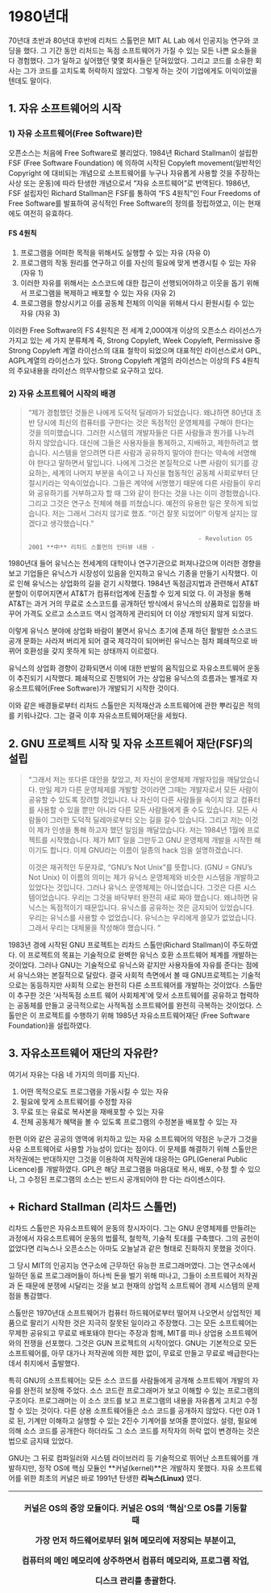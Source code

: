 # 1980년대

70년대 초반과 80년대 후반에 리처드 스톨먼은 MIT AL Lab 에서 인공지능 연구와 코딩을 했다. 그 기간 동안 리처드는 독점 소프트웨어가 가질 수 있는 모든 나쁜 요소들을 다 경험했다. 그가 일하고 싶어했던 몇몇 회사들은 닫혀있었다. 그리고 코드를 소유한 회사는 그가 코드를 고치도록 허락하지 않았다. 그렇게 하는 것이 기업에게도 이익이었을텐데도 말이다.

## 1. 자유 소프트웨어의 시작

### 1\) 자유 소프트웨어\(Free Software\)란

오픈소스는 처음에 Free Software로 불리었다. 1984년 Richard Stallman이 설립한 FSF \(Free Software Foundation\) 에 의하여 시작된 Copyleft movement\(일반적인 Copyright 에 대비되는 개념으로 소프트웨어를 누구나 자유롭게 사용할 것을 주장하는 사상 또는 운동\)에 따라 탄생한 개념으로서 “자유 소프트웨어”로 번역된다. 1986년, FSF 설립자인 Richard Stallman은 FSF를 통하여 “FS 4원칙”인 Four Freedoms of Free Software를 발표하여 공식적인 Free Software의 정의를 정립하였고, 이는 현재에도 여전히 유효하다.

#### FS 4원칙

1. 프로그램을 어떠한 목적을 위해서도 실행할 수 있는 자유 \(자유 0\)
2. 프로그램의 작동 원리를 연구하고 이를 자신의 필요에 맞게 변경시킬 수 있는 자유 \(자유 1\)
3. 이러한 자유를 위해서는 소스코드에 대한 접근이 선행되어야하고 이웃을 돕기 위해서 프로그램을 복제하고 배포할 수 있는 자유 \(자유 2\)
4. 프로그램을 향상시키고 이를 공동체 전체의 이익을 위해서 다시 환원시킬 수 있는 자유    \(자유 3\)



 이러한 Free Software의 FS 4원칙은 전 세계 2,000여개 이상의 오픈소스 라이선스가 가지고 있는 세 가지 분류체계 즉, Strong Copyleft, Week Copyleft, Permissive 중 Strong Copyleft 계열 라이선스의 대표 철학이 되었으며 대표적인 라이선스로서 GPL, AGPL계열의 라이선스가 있다. Strong Copyleft 계열의 라이선스는 이상의 FS 4원칙의 주요내용을 라이선스 의무사항으로 요구하고 있다.



### 2\) 자유 소프트웨어 시작의 배경

> “제가 경험했던 것들은 나에게 도덕적 딜레마가 되었습니다. 왜냐하면 80년대 초반 당시에 최신의 컴퓨터를 구한다는 것은 독점적인 운영체제를 구해야 한다는 것을 의미했습니다. 그러한 시스템의 개발자들은 다른 사람들과 뭔가를 나누려 하지 않았습니다. 대신에 그들은 사용자들을 통제하고, 지배하고, 제한하려고 했습니다. 시스템을 얻으려면 다른 사람과 공유하지 말아야 한다는 약속에 서명해야 한다고 말하면서 말입니다. 나에게 그것은 본질적으로 나쁜 사람이 되기를 강요하는, 세계의 나머지 부분을 속이고 나 자신을 협동적인 공동체 사회로부터 단절시키라는 약속이었습니다. 그들은 계약에 서명했기 때문에 다른 사람들이 우리와 공유하기를 거부하고자 할 때 그와 같이 한다는 것을 나는 이미 경험했습니다. 그리고 그것은 연구소 전체에 해를 끼쳤습니다. 예전의 유용한 일은 못하게 되었습니다. 저는 그래서 그러지 않기로 했죠. “이건 잘못 되었어!” 이렇게 살지는 않겠다고 생각했습니다.”
>
>                                                    - Revolution OS 2001 **中** 리차드 스톨먼의 인터뷰 내용 -

 

1980년대 들어 유닉스는 전세계의 대학이나 연구기관으로 퍼져나갔으며 이러한 경향을 보고 기업들은 유닉스가 시장성이 있음을 인지하고 유닉스 기종을 만들기 시작했다. 이로 인해 유닉스는 상업화의 길을 걷기 시작했다. 1984년 독점금지법과 관련해서 AT&T 분할이 이루어지면서 AT&T가 컴퓨터업계에 진출할 수 있게 되었 다. 이 과정을 통해 AT&T는 과거 거의 무료로 소스코드를 공개하던 방식에서 유닉스의 상품화로 입장을 바꾸어 가격도 오르고 소스코드 역시 엄격하게 관리되어 더 이상 개방되지 않게 되었다.

 이렇게 유닉스 분야에 상업화 바람이 불면서 유닉스 초기에 존재 하던 활발한 소스코드 공개 문화는 사라져 버리게 되어 결국 제각각이 되어버린 유닉스는 점차 폐쇄적으로 바뀌어 호환성을 갖지 못하게 되는 상태까지 이르렀다.

 유닉스의 상업화 경향이 강화되면서 이에 대한 반발의 움직임으로 자유소프트웨어 운동이 추진되기 시작했다. 폐쇄적으로 진행되어 가는 상업용 유닉스의 흐름과는 별개로 자유소프트웨어\(Free Software\)가 개발되기 시작한 것이다.

 이와 같은 배경들로부터 리처드 스톨만은 지적재산과 소프트웨어에 관한 뿌리깊은 적의를 키워나갔다. 그는 결국 이후 자유소프트웨어재단을 세웠다.

## 2. GNU 프로젝트 시작 및 자유 소프트웨어 재단\(FSF\)의 설립

> “그래서 저는 또다른 대안을 찾았고, 저 자신이 운영체제 개발자임을 깨달았습니다. 만일 제가 다른 운영체제를 개발할 것이라면 그때는 개발자로서 모든 사람이 공유할 수 있도록 장려할 것입니다. 나 자신이 다른 사람들을 속이지 않고 컴퓨터를 사용할 수 있을 뿐만 아니라 다른 모든 사람들에게 줄 수도 있습니다. 모든 사람들이 그러한 도덕적 딜레마로부터 오는 길을 갈수 있습니다. 그리고 저는 이것이 제가 인생을 통해 하고자 했던 일임을 깨달았습니다. 저는 1984년 1월에 프로젝트를 시작했습니다. 제가 MIT 일을 그만두고 GNU 운영체제 개발을 시작한 해이기도 합니다. 이제 GNU라는 이름이 일종의 hack 임을 설명하겠습니다.
>
>  이것은 재귀적인 두문자로, “GNU’s Not Unix”를 뜻합니다. \(GNU = GNU’s Not Unix\) 이 이름의 의미는 제가 유닉스 운영체제와 비슷한 시스템을 개발하고 있었다는 것입니다. 그러나 유닉스 운영체제는 아니었습니다. 그것은 다른 시스템이었습니다. 우리는 그것을 바닥부터 완전히 새로 짜야 했습니다. 왜냐하면 유닉스는 독점적이기 때문입니다. 유닉스를 공유하는 것은 금지되어 있었습니다. 우리는 유닉스를 사용할 수 없었습니다. 유닉스는 우리에게 쓸모가 없었습니다. 그래서 우리는 대체물을 작성해야 했습니다. “

 

1983년 경에 시작된 GNU 프로젝트는 리차드 스톨만\(Richard Stallman\)이 주도하였다.      이 프로젝트의 목표는 기술적으로 완벽한 유닉스 호환 소프트웨어 체계를 개발하는 것이었다.   그러나 GNU는 기술적으로 유닉스와 같지만 사용자들에 자유를 준다는 점에서 유닉스와는 본질적으로 달랐다. 결국 사회적 측면에서 볼 때 GNU프로젝트는 기술적으로는 동등하지만 사회적 으로는 완전히 다른 소프트웨어를 개발하는 것이었다. 스톨만이 추구한 것은 ‘사적독점 소프트  웨어 사회체계’에 맞서 소프트웨어를 공유하고 협력하는 공동체를 만들고 궁극적으로는 사적독점 소프트웨어를 완전히 극복하는 것이었다. 스톨만은 이 프로젝트를 수행하기 위해 1985년    자유소프트웨어재단 \(Free Software Foundation\)을 설립하였다.

## 3. 자유소프트웨어 재단의 자유란?

 여기서 자유는 다음 네 가지의 의미를 지닌다. 

1. 어떤 목적으로도 프로그램을 가동시킬 수 있는 자유
2. 필요에 맞게 소프트웨어를 수정할 자유
3. 무료 또는 유료로 복사본을 재배포할 수 있는 자유
4. 전체 공동체가 혜택을 볼 수 있도록 프로그램의 수정본을 배포할 수 있는 자 

 한편 이와 같은 공공의 영역에 위치하고 있는 자유 소프트웨어의 약점은 누군가 그것을 사유    소프트웨어로 사용할 가능성이 있다는 점이다. 이 문제를 해결하기 위해 스톨만은 저작권에는   반대하지만 그것을 이용하여 저작권에 대응하는 GPL\(General Public Licence\)를 개발하였다. GPL은 해당 프로그램을 마음대로 복사, 배포, 수정 할 수 있으나, 그 수정된 프로그램의 소스는 반드시 공개되어야 한 다는 라이센스이다.



## +  Richard Stallman \(리차드 스톨먼\)

 리차드 스톨만은 자유소프트웨어 운동의 창시자이다. 그는 GNU 운영체제를 만들려는 과정에서 자유소프트웨어 운동의 법률적, 철학적, 기술적 토대를 구축했다. 그의 공헌이 없었다면 리눅스나 오픈소스는 아마도 오늘날과 같은 형태로 진화하지 못했을 것이다.

그 당시 MIT의 인공지능 연구소에 근무하던 유능한 프로그래머였다. 그는 연구소에서 일하던 동료 프로그래머들이 하나씩 돈을 벌기 위해 떠나고, 그들이 소프트웨어 저작권과 돈 때문에 분쟁에 시달리는 것을 보고 현재의 상업적 소프트웨어 경제 시스템의 문제점을 통감했다.

스톨만은 1970년대 소프트웨어가 컴퓨터 하드웨어로부터 떨어져 나오면서 상업적인 제품으로 팔리기 시작한 것은 지극히 잘못된 일이라고 주장했다. 그는 모든 소프트웨어는 무제한 공유되고 무료로 배포돼야 한다는 주장과 함께, MIT를 떠나 상업용 소프트웨어와의 전쟁을 선포했다. 그것은 GUN 프로젝트의 시작이었다. GNU는 기본적으로 모든 소프트웨어를, 아무 대가나 저작권에 의한 제한 없이, 무료로 만들고 무료로 배급한다는 데서 취지에서 출발했다.

특히 GNU의 소프트웨어는 모든 소스 코드를 사람들에게 공개해 소프트웨어 개발의 자유를 완전히 보장해 주었다. 소스 코드란 프로그래머가 보고 이해할 수 있는 프로그램의 구조이다. 프로그래머는 이 소스 코드를 보고 프로그램의 내용을 자유롭게 고치고 수정 할 수 있는 것이다. 다른 상용 소프트웨어들은 소스 코드를 공개하지 않았다. 다만 0과 1로 된, 기계만 이해하고 실행할 수 있는 2진수 기계어를 보여줄 뿐이었다. 설령, 필요에 의해 소스 코드를 공개한다 하더라도 그 소스 코드를 저작자의 허락 없이 변경하는 것은 법으로 금지돼 있었다.

GNU는 그 뒤로 컴파일러와 시스템 라이브러리 등 기술적으로 뛰어난 소프트웨어를 개발하지만, 정작 OS에 핵심 모듈인 **커널\(kernel\)**은 개발하지 못했다. 자유 소프트웨어를 위한 최초의 커널은 바로 1991년 탄생한 **리눅스\(Linux\)** 였다.

<table>
  <thead>
    <tr>
      <th style="text-align:left"></th>
      <th style="text-align:center">
        <p>커널은 OS의 중앙 모듈이다. 커널은 OS의 '핵심'으로 OS를 기동할 때</p>
        <p>가장 먼저 하드웨어로부터 읽혀 메모리에 저장되는 부분이고,</p>
        <p>컴퓨터의 메인 메모리에 상주하면서 컴퓨터 메모리와, 프로그램 작업,</p>
        <p>디스크 관리를 총괄한다.</p>
      </th>
      <th style="text-align:left"></th>
    </tr>
  </thead>
  <tbody></tbody>
</table>